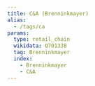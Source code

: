 ```yaml
---
title: C&A (Brenninkmayer)
alias:
  - /tags/ca
params:
  type: retail_chain
  wikidata: Q701338
  tag: Brenninkmayer
  index:
    - Brenninkmayer
    - C&A
---
```

